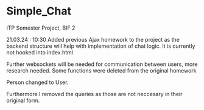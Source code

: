 # Simple_Chat
ITP Semester Project, BIF 2

21.03.24 : 10:30 
Added previous Ajax homework to the project as the backend structure will help with implementation of
chat logic. It is currently not hooked into index.html

Further websockets will be needed for communication between users, more research needed.
Some functions were deleted from the original homework

Person changed to User.

Furthermore I removed the queries as those are not neccesary in their original form.
